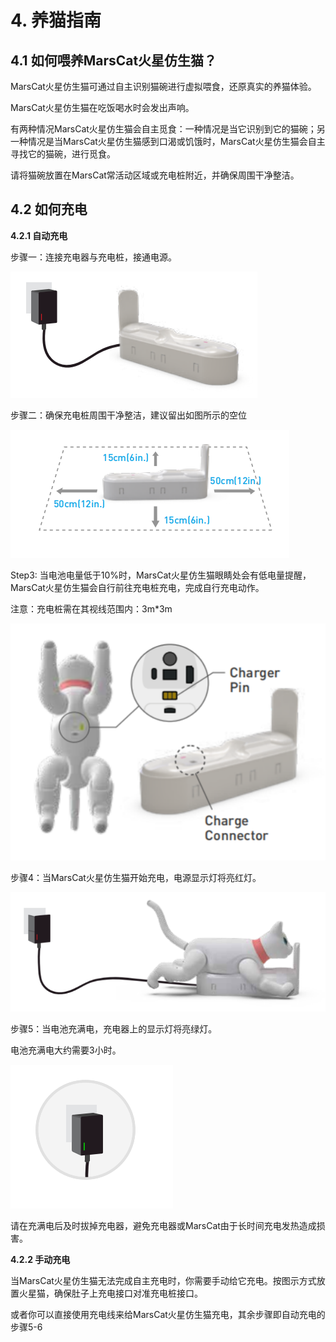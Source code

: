 # 4. 养猫指南

## 4.1 如何喂养MarsCat火星仿生猫？

MarsCat火星仿生猫可通过自主识别猫碗进行虚拟喂食，还原真实的养猫体验。

MarsCat火星仿生猫在吃饭喝水时会发出声响。

有两种情况MarsCat火星仿生猫会自主觅食：一种情况是当它识别到它的猫碗；另一种情况是当MarsCat火星仿生猫感到口渴或饥饿时，MarsCat火星仿生猫会自主寻找它的猫碗，进行觅食。

请将猫碗放置在MarsCat常活动区域或充电桩附近，并确保周围干净整洁。

## 4.2 如何充电

**4.2.1 自动充电**

步骤一：连接充电器与充电桩，接通电源。

![](..\image\MarsCat_demo\1619491403527.png)

步骤二：确保充电桩周围干净整洁，建议留出如图所示的空位

![](..\image\MarsCat_demo\1619491431007.png)

Step3: 当电池电量低于10%时，MarsCat火星仿生猫眼睛处会有低电量提醒，MarsCat火星仿生猫会自行前往充电桩充电，完成自行充电动作。

注意：充电桩需在其视线范围内：3m*3m

![tempsnip](..\image\MarsCat_demo\1619491449047.png)

步骤4：当MarsCat火星仿生猫开始充电，电源显示灯将亮红灯。

![](..\image\MarsCat_demo\1619491465817.png)



步骤5：当电池充满电，充电器上的显示灯将亮绿灯。

电池充满电大约需要3小时。

![](..\image\MarsCat_demo\1619491480234.png)

请在充满电后及时拔掉充电器，避免充电器或MarsCat由于长时间充电发热造成损害。

**4.2.2 手动充电**

当MarsCat火星仿生猫无法完成自主充电时，你需要手动给它充电。按图示方式放置火星猫，确保肚子上充电接口对准充电桩接口。

或者你可以直接使用充电线来给MarsCat火星仿生猫充电，其余步骤即自动充电的步骤5-6
